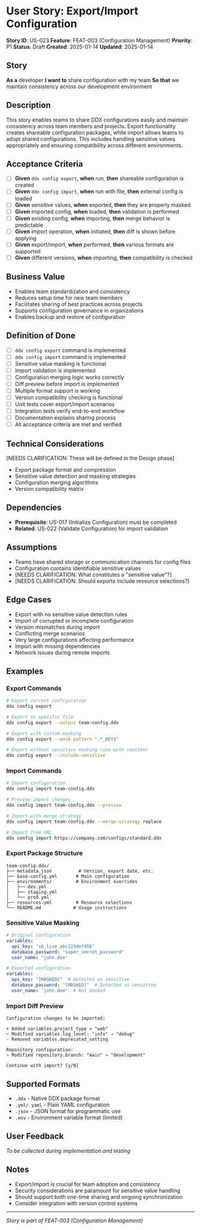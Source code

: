 # User Story: Export/Import Configuration

**Story ID**: US-023
**Feature**: FEAT-003 (Configuration Management)
**Priority**: P1
**Status**: Draft
**Created**: 2025-01-14
**Updated**: 2025-01-14

## Story
**As a** developer
**I want to** share configuration with my team
**So that** we maintain consistency across our development environment

## Description
This story enables teams to share DDX configurations easily and maintain consistency across team members and projects. Export functionality creates shareable configuration packages, while import allows teams to adopt shared configurations. This includes handling sensitive values appropriately and ensuring compatibility across different environments.

## Acceptance Criteria
- [ ] **Given** `ddx config export`, **when** run, **then** shareable configuration is created
- [ ] **Given** `ddx config import`, **when** run with file, **then** external config is loaded
- [ ] **Given** sensitive values, **when** exported, **then** they are properly masked
- [ ] **Given** imported config, **when** loaded, **then** validation is performed
- [ ] **Given** existing config, **when** importing, **then** merge behavior is predictable
- [ ] **Given** import operation, **when** initiated, **then** diff is shown before applying
- [ ] **Given** export/import, **when** performed, **then** various formats are supported
- [ ] **Given** different versions, **when** importing, **then** compatibility is checked

## Business Value
- Enables team standardization and consistency
- Reduces setup time for new team members
- Facilitates sharing of best practices across projects
- Supports configuration governance in organizations
- Enables backup and restore of configuration

## Definition of Done
- [ ] `ddx config export` command is implemented
- [ ] `ddx config import` command is implemented
- [ ] Sensitive value masking is functional
- [ ] Import validation is implemented
- [ ] Configuration merging logic works correctly
- [ ] Diff preview before import is implemented
- [ ] Multiple format support is working
- [ ] Version compatibility checking is functional
- [ ] Unit tests cover export/import scenarios
- [ ] Integration tests verify end-to-end workflow
- [ ] Documentation explains sharing process
- [ ] All acceptance criteria are met and verified

## Technical Considerations
[NEEDS CLARIFICATION: These will be defined in the Design phase]
- Export package format and compression
- Sensitive value detection and masking strategies
- Configuration merging algorithms
- Version compatibility matrix

## Dependencies
- **Prerequisite**: US-017 (Initialize Configuration) must be completed
- **Related**: US-022 (Validate Configuration) for import validation

## Assumptions
- Teams have shared storage or communication channels for config files
- Configuration contains identifiable sensitive values
- [NEEDS CLARIFICATION: What constitutes a "sensitive value"?]
- [NEEDS CLARIFICATION: Should exports include resource selections?]

## Edge Cases
- Export with no sensitive value detection rules
- Import of corrupted or incomplete configuration
- Version mismatches during import
- Conflicting merge scenarios
- Very large configurations affecting performance
- Import with missing dependencies
- Network issues during remote imports

## Examples

### Export Commands
```bash
# Export current configuration
ddx config export

# Export to specific file
ddx config export --output team-config.ddx

# Export with custom masking
ddx config export --mask-pattern ".*_KEY$"

# Export without sensitive masking (use with caution)
ddx config export --include-sensitive
```

### Import Commands
```bash
# Import configuration
ddx config import team-config.ddx

# Preview import changes
ddx config import team-config.ddx --preview

# Import with merge strategy
ddx config import team-config.ddx --merge-strategy replace

# Import from URL
ddx config import https://company.com/configs/standard.ddx
```

### Export Package Structure
```
team-config.ddx/
├── metadata.json          # Version, export date, etc.
├── base-config.yml       # Main configuration
├── environments/         # Environment overrides
│   ├── dev.yml
│   ├── staging.yml
│   └── prod.yml
├── resources.yml         # Resource selections
└── README.md            # Usage instructions
```

### Sensitive Value Masking
```yaml
# Original configuration
variables:
  api_key: "sk_live_abc123def456"
  database_password: "super_secret_password"
  user_name: "john.doe"

# Exported configuration
variables:
  api_key: "[MASKED]"  # Detected as sensitive
  database_password: "[MASKED]"  # Detected as sensitive
  user_name: "john.doe"  # Not masked
```

### Import Diff Preview
```
Configuration changes to be imported:

+ Added variables.project_type = "web"
~ Modified variables.log_level: "info" → "debug"
- Removed variables.deprecated_setting

Repository configuration:
~ Modified repository.branch: "main" → "development"

Continue with import? [y/N]
```

## Supported Formats
- `.ddx` - Native DDX package format
- `.yml/.yaml` - Plain YAML configuration
- `.json` - JSON format for programmatic use
- `.env` - Environment variable format (limited)

## User Feedback
*To be collected during implementation and testing*

## Notes
- Export/import is crucial for team adoption and consistency
- Security considerations are paramount for sensitive value handling
- Should support both one-time sharing and ongoing synchronization
- Consider integration with version control systems

---
*Story is part of FEAT-003 (Configuration Management)*